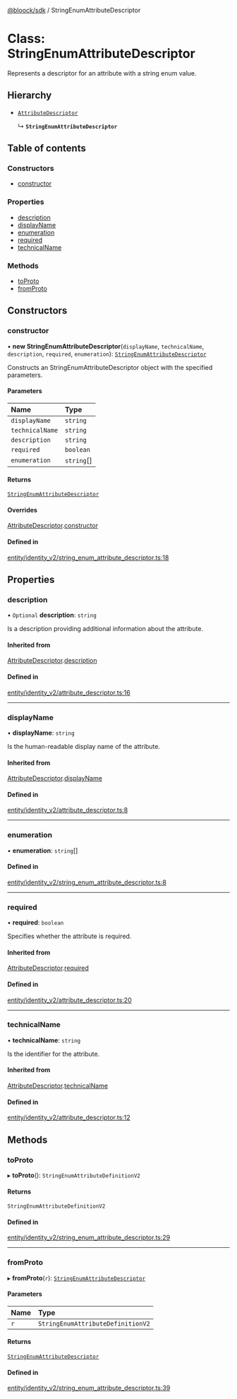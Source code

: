 [@bloock/sdk](../index.md) / StringEnumAttributeDescriptor

# Class: StringEnumAttributeDescriptor

Represents a descriptor for an attribute with a string enum value.

## Hierarchy

- [`AttributeDescriptor`](AttributeDescriptor.md)

  ↳ **`StringEnumAttributeDescriptor`**

## Table of contents

### Constructors

- [constructor](StringEnumAttributeDescriptor.md#constructor)

### Properties

- [description](StringEnumAttributeDescriptor.md#description)
- [displayName](StringEnumAttributeDescriptor.md#displayname)
- [enumeration](StringEnumAttributeDescriptor.md#enumeration)
- [required](StringEnumAttributeDescriptor.md#required)
- [technicalName](StringEnumAttributeDescriptor.md#technicalname)

### Methods

- [toProto](StringEnumAttributeDescriptor.md#toproto)
- [fromProto](StringEnumAttributeDescriptor.md#fromproto)

## Constructors

### constructor

• **new StringEnumAttributeDescriptor**(`displayName`, `technicalName`, `description`, `required`, `enumeration`): [`StringEnumAttributeDescriptor`](StringEnumAttributeDescriptor.md)

Constructs an StringEnumAttributeDescriptor object with the specified parameters.

#### Parameters

| Name | Type |
| :------ | :------ |
| `displayName` | `string` |
| `technicalName` | `string` |
| `description` | `string` |
| `required` | `boolean` |
| `enumeration` | `string`[] |

#### Returns

[`StringEnumAttributeDescriptor`](StringEnumAttributeDescriptor.md)

#### Overrides

[AttributeDescriptor](AttributeDescriptor.md).[constructor](AttributeDescriptor.md#constructor)

#### Defined in

[entity/identity_v2/string_enum_attribute_descriptor.ts:18](https://github.com/bloock/bloock-sdk/blob/587f793/languages/js/src/entity/identity_v2/string_enum_attribute_descriptor.ts#L18)

## Properties

### description

• `Optional` **description**: `string`

Is a description providing additional information about the attribute.

#### Inherited from

[AttributeDescriptor](AttributeDescriptor.md).[description](AttributeDescriptor.md#description)

#### Defined in

[entity/identity_v2/attribute_descriptor.ts:16](https://github.com/bloock/bloock-sdk/blob/587f793/languages/js/src/entity/identity_v2/attribute_descriptor.ts#L16)

___

### displayName

• **displayName**: `string`

Is the human-readable display name of the attribute.

#### Inherited from

[AttributeDescriptor](AttributeDescriptor.md).[displayName](AttributeDescriptor.md#displayname)

#### Defined in

[entity/identity_v2/attribute_descriptor.ts:8](https://github.com/bloock/bloock-sdk/blob/587f793/languages/js/src/entity/identity_v2/attribute_descriptor.ts#L8)

___

### enumeration

• **enumeration**: `string`[]

#### Defined in

[entity/identity_v2/string_enum_attribute_descriptor.ts:8](https://github.com/bloock/bloock-sdk/blob/587f793/languages/js/src/entity/identity_v2/string_enum_attribute_descriptor.ts#L8)

___

### required

• **required**: `boolean`

Specifies whether the attribute is required.

#### Inherited from

[AttributeDescriptor](AttributeDescriptor.md).[required](AttributeDescriptor.md#required)

#### Defined in

[entity/identity_v2/attribute_descriptor.ts:20](https://github.com/bloock/bloock-sdk/blob/587f793/languages/js/src/entity/identity_v2/attribute_descriptor.ts#L20)

___

### technicalName

• **technicalName**: `string`

Is the identifier for the attribute.

#### Inherited from

[AttributeDescriptor](AttributeDescriptor.md).[technicalName](AttributeDescriptor.md#technicalname)

#### Defined in

[entity/identity_v2/attribute_descriptor.ts:12](https://github.com/bloock/bloock-sdk/blob/587f793/languages/js/src/entity/identity_v2/attribute_descriptor.ts#L12)

## Methods

### toProto

▸ **toProto**(): `StringEnumAttributeDefinitionV2`

#### Returns

`StringEnumAttributeDefinitionV2`

#### Defined in

[entity/identity_v2/string_enum_attribute_descriptor.ts:29](https://github.com/bloock/bloock-sdk/blob/587f793/languages/js/src/entity/identity_v2/string_enum_attribute_descriptor.ts#L29)

___

### fromProto

▸ **fromProto**(`r`): [`StringEnumAttributeDescriptor`](StringEnumAttributeDescriptor.md)

#### Parameters

| Name | Type |
| :------ | :------ |
| `r` | `StringEnumAttributeDefinitionV2` |

#### Returns

[`StringEnumAttributeDescriptor`](StringEnumAttributeDescriptor.md)

#### Defined in

[entity/identity_v2/string_enum_attribute_descriptor.ts:39](https://github.com/bloock/bloock-sdk/blob/587f793/languages/js/src/entity/identity_v2/string_enum_attribute_descriptor.ts#L39)
